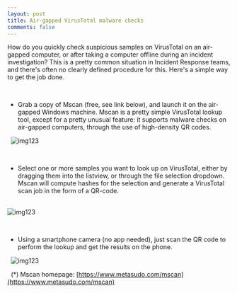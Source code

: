 ```yaml
---
layout: post
title: Air-gapped VirusTotal malware checks
comments: false
---
```


How do you quickly check suspicious samples on VirusTotal on an air-gapped computer, or after taking a computer offline during an incident investigation? 
This is a pretty common situation in Incident Response teams, and there's often no clearly defined procedure for this. Here's a simple way to get the job done.

&nbsp;
   
* Grab a copy of Mscan (free, see link below), and launch it on the air-gapped Windows machine. Mscan is a pretty simple VirusTotal lookup tool, 
   except for a pretty unusual feature: it supports malware checks on air-gapped computers, through the use of high-density QR codes.

 &nbsp;
![img123](https://nsa40.casimages.com/img/2021/06/14/210614071240901989.png)


&nbsp;
* Select one or more samples you want to look up on VirusTotal, either by dragging them into the listview, or through the file selection dropdown. 
   Mscan will compute hashes for the selection and generate a VirusTotal scan job in the form of a QR-code.

&nbsp;  
![img123](https://nsa40.casimages.com/img/2021/06/14/210614071240992658.png)

&nbsp;
* Using a smartphone camera (no app needed), just scan the QR code to perform the lookup and get the results on the phone.  
  
&nbsp;
![img123](https://nsa40.casimages.com/img/2021/06/14/210614071633824986.png)
  
&nbsp;
(*) Mscan homepage: [https://www.metasudo.com/mscan](https://www.metasudo.com/mscan) 
